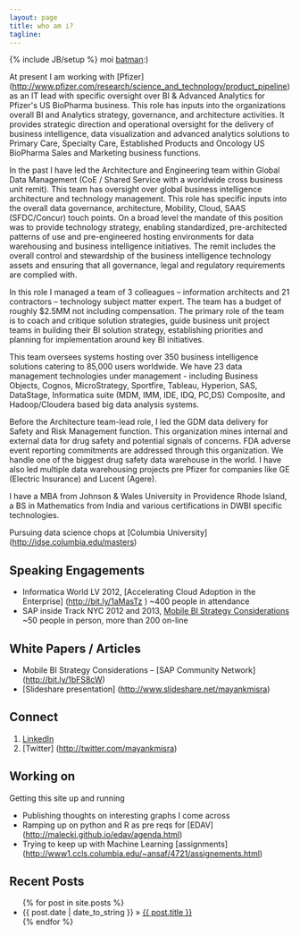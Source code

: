 ```yaml
---
layout: page
title: who am i?
tagline: 
---
```

{% include JB/setup %}
 moi [batman](http://mayankmisra.com/read-me/):)
 
 At present I am working with [Pfizer] (http://www.pfizer.com/research/science_and_technology/product_pipeline) as an IT lead with specific oversight over BI & Advanced Analytics for Pfizer's US BioPharma business.  This role has inputs into the organizations overall BI and Analytics strategy, governance, and architecture activities.  It provides strategic direction and operational oversight for the delivery of business intelligence, data visualization and advanced analytics solutions to Primary Care, Specialty Care, Established Products and Oncology US BioPharma Sales and Marketing business functions. 

 In the past I have led the Architecture and Engineering team within Global Data Management (CoE / Shared Service with a worldwide cross business unit remit).  This team has  oversight over global business intelligence architecture and technology management.  This role has specific inputs into the overall data governance, architecture, Mobility, Cloud, SAAS (SFDC/Concur) touch points.  On a broad level the mandate of this position was to provide technology strategy, enabling standardized, pre-architected patterns of use and pre-engineered hosting environments for data warehousing and business intelligence initiatives. The remit includes the overall control and stewardship of the business intelligence technology assets and ensuring that all governance, legal and regulatory requirements are complied with.

 In this role I managed a team of 3 colleagues – information architects and 21 contractors – technology subject matter expert. The team has a budget of roughly $2.5MM not including compensation. The primary role of the team is to coach and critique solution strategies, guide business unit project teams in building their BI solution strategy, establishing priorities and planning for implementation around key BI initiatives.

 This team oversees systems hosting over 350 business intelligence solutions catering to 85,000 users worldwide. We have 23 data management technologies under management - including Business Objects, Cognos, MicroStrategy, Sportfire, Tableau, Hyperion, SAS, DataStage, Informatica suite (MDM, IMM, IDE, IDQ, PC,DS) Composite, and Hadoop/Cloudera based big data analysis systems. 

 Before the Architecture team-lead role, I led the GDM data delivery for Safety and Risk Management function.  This organization mines internal and external data for drug safety and potential signals of concerns.  FDA adverse event reporting commitments are addressed through this organization.  We handle one of the biggest drug safety data warehouse in the world.   I have also led multiple data warehousing projects pre Pfizer for companies like GE (Electric Insurance) and Lucent (Agere). 

 I have a MBA from Johnson & Wales University in Providence Rhode Island, a BS in Mathematics from India and various certifications in DWBI specific technologies. 

 Pursuing data science chops at [Columbia University] (http://idse.columbia.edu/masters)

## Speaking Engagements ##
- Informatica World LV 2012, [Accelerating Cloud Adoption in the Enterprise]  (http://bit.ly/1aMasTz ) ~400 people in attendance
- SAP inside Track NYC 2012 and 2013, [Mobile BI Strategy Considerations](http://bit.ly/14WxdyB) ~50 people in person, more than 200 on-line

## White Papers / Articles ##
- Mobile BI Strategy Considerations – [SAP Community Network] (http://bit.ly/1bFS8cW) 
- [Slideshare presentation] (http://www.slideshare.net/mayankmisra)

## Connect ##
1. [LinkedIn](http://linkedin.com/in/mayankmisra) 
1. [Twitter] (http://twitter.com/mayankmisra)

## Working on ##
Getting this site up and running
- Publishing thoughts on interesting graphs I come across
- Ramping up on python and R as pre reqs for [EDAV] (http://malecki.github.io/edav/agenda.html)
- Trying to keep up with Machine Learning [assignments] (http://www1.ccls.columbia.edu/~ansaf/4721/assignements.html)

## Recent Posts ##

<ul class="posts">
  {% for post in site.posts %}
    <li><span>{{ post.date | date_to_string }}</span> &raquo; <a href="{{ BASE_PATH }}{{ post.url }}">{{ post.title }}</a></li>
  {% endfor %}
</ul>




